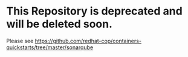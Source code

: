 # This Repository is deprecated and will be deleted soon.

Please see https://github.com/redhat-cop/containers-quickstarts/tree/master/sonarqube
